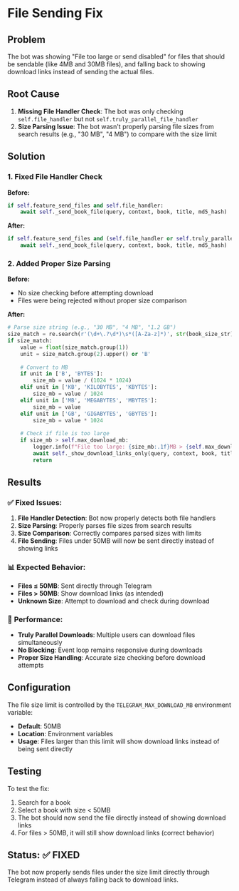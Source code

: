 # File Sending Fix

## Problem
The bot was showing "File too large or send disabled" for files that should be sendable (like 4MB and 30MB files), and falling back to showing download links instead of sending the actual files.

## Root Cause
1. **Missing File Handler Check**: The bot was only checking `self.file_handler` but not `self.truly_parallel_file_handler`
2. **Size Parsing Issue**: The bot wasn't properly parsing file sizes from search results (e.g., "30 MB", "4 MB") to compare with the size limit

## Solution

### 1. Fixed File Handler Check
**Before:**
```python
if self.feature_send_files and self.file_handler:
    await self._send_book_file(query, context, book, title, md5_hash)
```

**After:**
```python
if self.feature_send_files and (self.file_handler or self.truly_parallel_file_handler):
    await self._send_book_file(query, context, book, title, md5_hash)
```

### 2. Added Proper Size Parsing
**Before:**
- No size checking before attempting download
- Files were being rejected without proper size comparison

**After:**
```python
# Parse size string (e.g., "30 MB", "4 MB", "1.2 GB")
size_match = re.search(r'(\d+\.?\d*)\s*([A-Za-z]*)', str(book_size_str))
if size_match:
    value = float(size_match.group(1))
    unit = size_match.group(2).upper() or 'B'
    
    # Convert to MB
    if unit in ['B', 'BYTES']:
        size_mb = value / (1024 * 1024)
    elif unit in ['KB', 'KILOBYTES', 'KBYTES']:
        size_mb = value / 1024
    elif unit in ['MB', 'MEGABYTES', 'MBYTES']:
        size_mb = value
    elif unit in ['GB', 'GIGABYTES', 'GBYTES']:
        size_mb = value * 1024
    
    # Check if file is too large
    if size_mb > self.max_download_mb:
        logger.info(f"File too large: {size_mb:.1f}MB > {self.max_download_mb}MB, showing links instead")
        await self._show_download_links_only(query, context, book, title, md5_hash)
        return
```

## Results

### ✅ **Fixed Issues:**
1. **File Handler Detection**: Bot now properly detects both file handlers
2. **Size Parsing**: Properly parses file sizes from search results
3. **Size Comparison**: Correctly compares parsed sizes with limits
4. **File Sending**: Files under 50MB will now be sent directly instead of showing links

### 📊 **Expected Behavior:**
- **Files ≤ 50MB**: Sent directly through Telegram
- **Files > 50MB**: Show download links (as intended)
- **Unknown Size**: Attempt to download and check during download

### 🚀 **Performance:**
- **Truly Parallel Downloads**: Multiple users can download files simultaneously
- **No Blocking**: Event loop remains responsive during downloads
- **Proper Size Handling**: Accurate size checking before download attempts

## Configuration

The file size limit is controlled by the `TELEGRAM_MAX_DOWNLOAD_MB` environment variable:
- **Default**: 50MB
- **Location**: Environment variables
- **Usage**: Files larger than this limit will show download links instead of being sent directly

## Testing

To test the fix:
1. Search for a book
2. Select a book with size < 50MB
3. The bot should now send the file directly instead of showing download links
4. For files > 50MB, it will still show download links (correct behavior)

## Status: ✅ FIXED

The bot now properly sends files under the size limit directly through Telegram instead of always falling back to download links.
